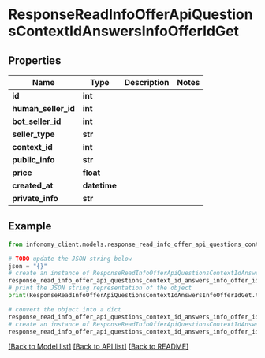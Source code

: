 # ResponseReadInfoOfferApiQuestionsContextIdAnswersInfoOfferIdGet


## Properties

Name | Type | Description | Notes
------------ | ------------- | ------------- | -------------
**id** | **int** |  | 
**human_seller_id** | **int** |  | 
**bot_seller_id** | **int** |  | 
**seller_type** | **str** |  | 
**context_id** | **int** |  | 
**public_info** | **str** |  | 
**price** | **float** |  | 
**created_at** | **datetime** |  | 
**private_info** | **str** |  | 

## Example

```python
from infonomy_client.models.response_read_info_offer_api_questions_context_id_answers_info_offer_id_get import ResponseReadInfoOfferApiQuestionsContextIdAnswersInfoOfferIdGet

# TODO update the JSON string below
json = "{}"
# create an instance of ResponseReadInfoOfferApiQuestionsContextIdAnswersInfoOfferIdGet from a JSON string
response_read_info_offer_api_questions_context_id_answers_info_offer_id_get_instance = ResponseReadInfoOfferApiQuestionsContextIdAnswersInfoOfferIdGet.from_json(json)
# print the JSON string representation of the object
print(ResponseReadInfoOfferApiQuestionsContextIdAnswersInfoOfferIdGet.to_json())

# convert the object into a dict
response_read_info_offer_api_questions_context_id_answers_info_offer_id_get_dict = response_read_info_offer_api_questions_context_id_answers_info_offer_id_get_instance.to_dict()
# create an instance of ResponseReadInfoOfferApiQuestionsContextIdAnswersInfoOfferIdGet from a dict
response_read_info_offer_api_questions_context_id_answers_info_offer_id_get_from_dict = ResponseReadInfoOfferApiQuestionsContextIdAnswersInfoOfferIdGet.from_dict(response_read_info_offer_api_questions_context_id_answers_info_offer_id_get_dict)
```
[[Back to Model list]](../README.md#documentation-for-models) [[Back to API list]](../README.md#documentation-for-api-endpoints) [[Back to README]](../README.md)


